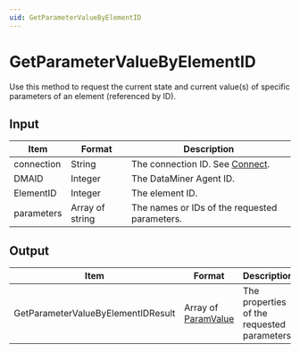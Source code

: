 ```yaml
---
uid: GetParameterValueByElementID
---
```


# GetParameterValueByElementID

Use this method to request the current state and current value(s) of specific parameters of an element (referenced by ID).

## Input

| Item       | Format          | Description                                   |
|------------|-----------------|-----------------------------------------------|
| connection | String          | The connection ID. See [Connect](xref:Connect). |
| DMAID      | Integer         | The DataMiner Agent ID.                       |
| ElementID  | Integer         | The element ID.                               |
| parameters | Array of string | The names or IDs of the requested parameters. |

## Output

| Item | Format | Description |
|--|--|--|
| GetParameterValueByElementIDResult | Array of [ParamValue](xref:ParamValue) | The properties of the requested parameters. |

